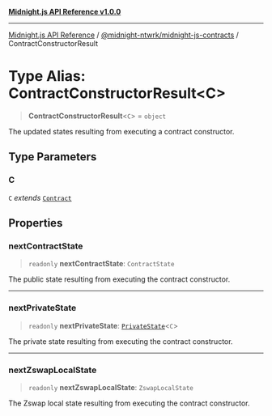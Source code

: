 [**Midnight.js API Reference v1.0.0**](../../../README.md)

***

[Midnight.js API Reference](../../../packages.md) / [@midnight-ntwrk/midnight-js-contracts](../README.md) / ContractConstructorResult

# Type Alias: ContractConstructorResult\<C\>

> **ContractConstructorResult**\<`C`\> = `object`

The updated states resulting from executing a contract constructor.

## Type Parameters

### C

`C` *extends* [`Contract`](../../midnight-js-types/interfaces/Contract.md)

## Properties

### nextContractState

> `readonly` **nextContractState**: `ContractState`

The public state resulting from executing the contract constructor.

***

### nextPrivateState

> `readonly` **nextPrivateState**: [`PrivateState`](../../midnight-js-types/type-aliases/PrivateState.md)\<`C`\>

The private state resulting from executing the contract constructor.

***

### nextZswapLocalState

> `readonly` **nextZswapLocalState**: `ZswapLocalState`

The Zswap local state resulting from executing the contract constructor.
